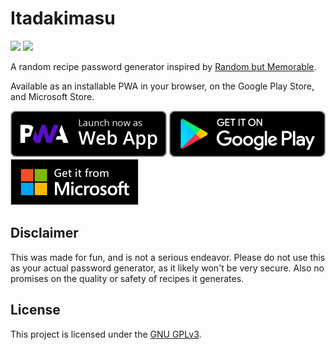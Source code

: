 # Itadakimasu

<a href="https://app.netlify.com/sites/itadakimasu/deploys"><img src="https://api.netlify.com/api/v1/badges/c7cc711d-2e4f-47e9-817e-005e91c19417/deploy-status"/></a>
<a href="https://www.codacy.com/manual/AnalogCyan/itadakimasu?utm_source=github.com&amp;utm_medium=referral&amp;utm_content=AnalogCyan/itadakimasu&amp;utm_campaign=Badge_Grade"><img src="https://api.codacy.com/project/badge/Grade/cd0d0db628534ea39100c53b59553d50"/></a>

A random recipe password generator inspired by [Random but Memorable](https://randombutmemorable.simplecast.com/episodes/nice-security-hollywood-terror-VPL7w0_R).

Available as an installable PWA in your browser, on the Google Play Store, and Microsoft Store.

[![](./Assets/pwa-badge.png)](https://itadakimasu.app) [![](./Assets/google-play-badge.png)](https://play.google.com/store/apps/details?id=app.itadakimasu.twa) [![](./Assets/microsoft-store-badge.png)](https://www.microsoft.com/store/apps/9P3LJK22JPCH?cid=storebadge&ocid=badge)

## Disclaimer

This was made for fun, and is not a serious endeavor. Please do not use this as your actual password generator, as it likely won't be very secure. Also no promises on the quality or safety of recipes it generates.

## License

This project is licensed under the [GNU GPLv3](./LICENSE).
